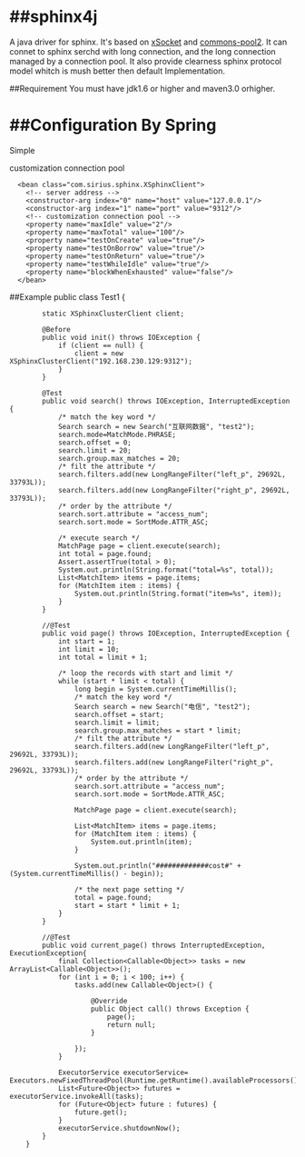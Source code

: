 ##sphinx4j
========

A java driver for sphinx. 
It's based on [xSocket](http://xsocket.sourceforge.net/) and [commons-pool2](http://commons.apache.org/proper/commons-pool2/).
It can connet to sphinx serchd with long connection, and the long connection managed by a connection pool.
It also provide clearness sphinx protocol model whitch is mush better then default Implementation.

##Requirement
You must have jdk1.6 or higher and maven3.0 orhigher.

##Configuration By Spring
======================  
  Simple
      <bean class="com.sirius.sphinx.XSphinxClient">
        <constructor-arg index="0" name="host" value="127.0.0.1"/>
        <constructor-arg index="1" name="port" value="9312"/>
      </bean>

  customization connection pool
  
      <bean class="com.sirius.sphinx.XSphinxClient">
        <!-- server address -->
        <constructor-arg index="0" name="host" value="127.0.0.1"/>
        <constructor-arg index="1" name="port" value="9312"/>
        <!-- customization connection pool -->
        <property name="maxIdle" value="2"/>
        <property name="maxTotal" value="100"/>
        <property name="testOnCreate" value="true"/>
        <property name="testOnBorrow" value="true"/>
        <property name="testOnReturn" value="true"/>
        <property name="testWhileIdle" value="true"/>
        <property name="blockWhenExhausted" value="false"/>
      </bean>
      
##Example
        public class Test1 {
        
        	static XSphinxClusterClient client;
        
        	@Before
        	public void init() throws IOException {
        		if (client == null) {
        			client = new XSphinxClusterClient("192.168.230.129:9312");
        		}
        	}
        
        	@Test
        	public void search() throws IOException, InterruptedException {
        		/* match the key word */
        		Search search = new Search("互联网数据", "test2");
        		search.mode=MatchMode.PHRASE;
        		search.offset = 0;
        		search.limit = 20;
        		search.group.max_matches = 20;
        		/* filt the attribute */
        		search.filters.add(new LongRangeFilter("left_p", 29692L, 33793L));
        		search.filters.add(new LongRangeFilter("right_p", 29692L, 33793L));
        		/* order by the attribute */
        		search.sort.attribute = "access_num";
        		search.sort.mode = SortMode.ATTR_ASC;
        
        		/* execute search */
        		MatchPage page = client.execute(search);
        		int total = page.found;
        		Assert.assertTrue(total > 0);
        		System.out.println(String.format("total=%s", total));
        		List<MatchItem> items = page.items;
        		for (MatchItem item : items) {
        			System.out.println(String.format("item=%s", item));
        		}
        	}
        
        	//@Test
        	public void page() throws IOException, InterruptedException {
        		int start = 1;
        		int limit = 10;
        		int total = limit + 1;
        
        		/* loop the records with start and limit */
        		while (start * limit < total) {
        			long begin = System.currentTimeMillis();
        			/* match the key word */
        			Search search = new Search("电信", "test2");
        			search.offset = start;
        			search.limit = limit;
        			search.group.max_matches = start * limit;
        			/* filt the attribute */
        			search.filters.add(new LongRangeFilter("left_p", 29692L, 33793L));
        			search.filters.add(new LongRangeFilter("right_p", 29692L, 33793L));
        			/* order by the attribute */
        			search.sort.attribute = "access_num";
        			search.sort.mode = SortMode.ATTR_ASC;
        
        			MatchPage page = client.execute(search);
        
        			List<MatchItem> items = page.items;
        			for (MatchItem item : items) {
        				System.out.println(item);
        			}
        
        			System.out.println("#############cost#" + (System.currentTimeMillis() - begin));
        
        			/* the next page setting */
        			total = page.found;
        			start = start * limit + 1;
        		}
        	}
        	
        	//@Test
        	public void current_page() throws InterruptedException, ExecutionException{
        		final Collection<Callable<Object>> tasks = new ArrayList<Callable<Object>>();
        		for (int i = 0; i < 100; i++) {
        			tasks.add(new Callable<Object>() {
        
        				@Override
        				public Object call() throws Exception {
        					page();
        					return null;
        				}
        				
        			});
        		}
        		
        		ExecutorService executorService= 	Executors.newFixedThreadPool(Runtime.getRuntime().availableProcessors());
        		List<Future<Object>> futures = executorService.invokeAll(tasks);
        		for (Future<Object> future : futures) {
        			future.get();
        		}
        		executorService.shutdownNow();
        	}
        }

